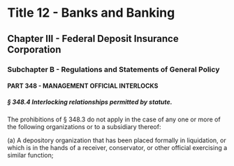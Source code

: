 
# Title 12 - Banks and Banking
## Chapter III - Federal Deposit Insurance Corporation
### Subchapter B - Regulations and Statements of General Policy
#### PART 348 - MANAGEMENT OFFICIAL INTERLOCKS
##### § 348.4 Interlocking relationships permitted by statute.

The prohibitions of § 348.3 do not apply in the case of any one or more of the following organizations or to a subsidiary thereof:

(a) A depository organization that has been placed formally in liquidation, or which is in the hands of a receiver, conservator, or other official exercising a similar function;
